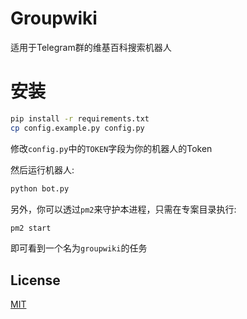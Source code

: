 # Groupwiki

适用于Telegram群的维基百科搜索机器人

# 安装

```bash
pip install -r requirements.txt
cp config.example.py config.py
```

修改`config.py`中的`TOKEN`字段为你的机器人的Token

然后运行机器人:

```bash
python bot.py
```

另外，你可以透过`pm2`来守护本进程，只需在专案目录执行:

```bash
pm2 start
```

即可看到一个名为`groupwiki`的任务

## License
[MIT](https://choosealicense.com/licenses/mit/)
